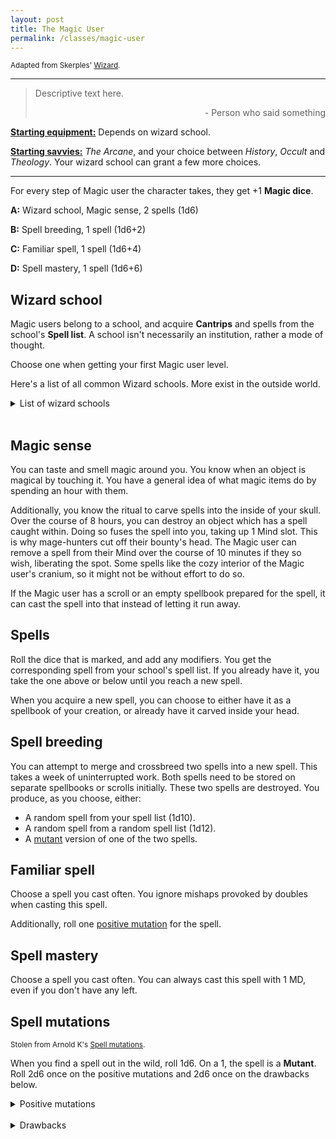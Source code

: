```yaml
---
layout: post
title: The Magic User
permalink: /classes/magic-user
---
```

<small>Adapted from Skerples' [Wizard](https://coinsandscrolls.blogspot.com/2017/07/osr-class-wizards.html).</small>

***

>Descriptive text here.
>
><p style="text-align: right">- Person who said something</p>

<b><u>Starting equipment:</u></b> Depends on wizard school.

<b><u>Starting savvies:</u></b> <i>The Arcane</i>, and your choice between <i>History</i>, <i>Occult</i> and <i>Theology</i>. Your wizard school can grant a few more choices.

***

For every step of Magic user the character takes, they get +1 <b>Magic dice</b>.

<b>A:</b> Wizard school, Magic sense, 2 spells (1d6)

<b>B:</b> Spell breeding, 1 spell (1d6+2)

<b>C:</b> Familiar spell, 1 spell (1d6+4)

<b>D:</b> Spell mastery, 1 spell (1d6+6)

## Wizard school
Magic users belong to a school, and acquire <b>Cantrips</b> and spells from the school's <b>Spell list</b>. A school isn't necessarily an institution, rather a mode of thought.

Choose one when getting your first Magic user level.

Here's a list of all common Wizard schools. More exist in the outside world.
<details markdown="1">
<summary>List of wizard schools</summary>
*  <b>[Orthodox](https://coinsandscrolls.blogspot.com/2017/07/osr-class-wizards.html).</b>
</details>
<br>

## Magic sense
You can taste and smell magic around you. You know when an object is magical by touching it. You have a general idea of what magic items do by spending an hour with them.

Additionally, you know the ritual to carve spells into the inside of your skull. Over the course of 8 hours, you can destroy an object which has a spell caught within. Doing so fuses the spell into you, taking up 1 Mind slot. This is why mage-hunters cut off their bounty's head. The Magic user can remove a spell from their Mind over the course of 10 minutes if they so wish, liberating the spot. Some spells like the cozy interior of the Magic user's cranium, so it might not be without effort to do so.

If the Magic user has a scroll or an empty spellbook prepared for the spell, it can cast the spell into that instead of letting it run away.

## Spells
Roll the dice that is marked, and add any modifiers. You get the corresponding spell from your school's spell list. If you already have it, you take the one above or below until you reach a new spell.

When you acquire a new spell, you can choose to either have it as a spellbook of your creation, or already have it carved inside your head.

## Spell breeding
You can attempt to merge and crossbreed two spells into a new spell. This takes a week of uninterrupted work. Both spells need to be stored on separate spellbooks or scrolls initially. These two spells are destroyed. You produce, as you choose, either:
*  A random spell from your spell list (1d10).
*  A random spell from a random spell list (1d12).
*  A <A href="#spell-mutations">mutant</A> version of one of the two spells.

## Familiar spell
Choose a spell you cast often. You ignore mishaps provoked by doubles when casting this spell.

Additionally, roll one <A href="#spell-mutations">positive mutation</A> for the spell.

## Spell mastery
Choose a spell you cast often. You can always cast this spell with 1 MD, even if you don't have any left.

## Spell mutations
<small>Stolen from Arnold K's [Spell mutations](https://goblinpunch.blogspot.com/2016/05/mutant-spells.html).</small>

When you find a spell out in the wild, roll 1d6. On a 1, the spell is a <b>Mutant</b>. Roll 2d6 once on the positive mutations and 2d6 once on the drawbacks below.
<details markdown="1">
<summary>Positive mutations</summary>
<b>2: Improved stability.</b> When rolling MD to cast this spell, you can roll one of the used die to one of its sides.

<b>3: Improved subtlety.</b> Nobody can tell if you're casting this spell.

<b>4: Improved strength.</b> The spell has a boon on attack or power rolls.

<b>5: Improved effect.</b> The spell does more of what it already does. 1d6 becomes 2d6 or 1d6+2, whatever.

<b>6: Improved range.</b> Range is increased by one step.

<b>7: Doubled.</b> Roll twice on this table. Reroll 7s.

<b>8: Improved duration.</b> Duration is doubled.

<b>9: Improved area of effect.</b> Area is increased by one step. Group now affects a Room, Room now affects a House, House now affects a Castle, etc.

<b>10: Improved applicability.</b> Spell can be more broadly applied. Charm beast becomes Charm creature, for example.

<b>11: Improved control.</b> Spell can now be more fine-tuned, such as leaving gaps in a fireball.

<b>12: Sentient.</b> The spell is much smarter than normal. It can act on its own and talk to you. If it is angry, it might not cast. If it is pleased, it might be enhanced in some way.
</details>
<br>
<details markdown="1">
<summary>Drawbacks</summary>
<b>2: Catalyst.</b> The spell needs a certain kind of useless item or consumable reagent to be cast. This object always takes up an Inventory slot.

<b>3: Obvious.</b> The spell needs very marked motions or sounds to be cast, like screaming at the top of your lungs or russian dancing.

<b>4: Weak.</b> The spell has a bane on power or attack rolls.

<b>5: Worsened effect.</b> The spell does less of what it already does. 1d6 becomes 1d3 or whatever.

<b>6: Worsened range.</b> Range is decreased by one step.

<b>7: Doubled.</b> Roll twice on this table. Reroll 7s.

<b>8: Worsened applicability.</b> Spell is more narrowly applied. Charm beast becomes Charm dog.

<b>9: Lazy.</b> The spell takes effect 1 round later.

<b>10: Aneurysm.</b> The spell deals [dice] damage to the user.

<b>11: Exhausting.</b> You are stunned for the next turn after casting this spell.

<b>12: Erratic.</b> The spell has a 3-in-6 risk of going off in a random direction or affecting random targets.
</details>
